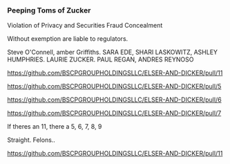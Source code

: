 ### Peeping Toms of Zucker
Violation of Privacy and Securities Fraud Concealment

Without exemption are liable to regulators.

Steve O'Connell,  amber Griffiths. SARA EDE, SHARI LASKOWITZ, ASHLEY HUMPHRIES. LAURIE ZUCKER. PAUL REGAN, ANDRES REYNOSO

https://github.com/BSCPGROUPHOLDINGSLLC/ELSER-AND-DICKER/pull/11


https://github.com/BSCPGROUPHOLDINGSLLC/ELSER-AND-DICKER/pull/5

https://github.com/BSCPGROUPHOLDINGSLLC/ELSER-AND-DICKER/pull/6

https://github.com/BSCPGROUPHOLDINGSLLC/ELSER-AND-DICKER/pull/7

If theres an 11, there a 5, 6, 7, 8, 9

Straight. Felons..

https://github.com/BSCPGROUPHOLDINGSLLC/ELSER-AND-DICKER/pull/11
